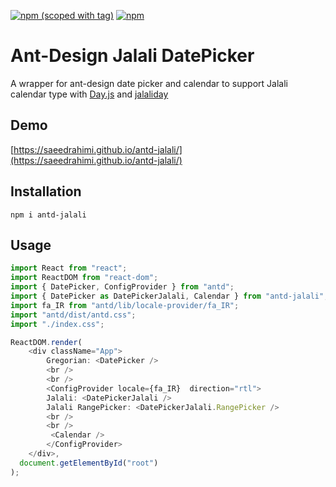 [![npm (scoped with tag)](https://img.shields.io/npm/v/antd-jalali/latest.svg?style=flat-square)](https://npmjs.com/package/antd-jalali)
[![npm](https://img.shields.io/npm/dt/antd-jalali.svg?style=flat-square)](https://npmjs.com/package/antd-jalali)

# Ant-Design Jalali DatePicker
A wrapper for ant-design date picker and calendar to support Jalali calendar type with [Day.js](https://github.com/iamkun/dayjs) and [jalaliday](https://github.com/alibaba-aero/jalaliday)

## Demo
[https://saeedrahimi.github.io/antd-jalali/](https://saeedrahimi.github.io/antd-jalali/)

## Installation
```
npm i antd-jalali
```

## Usage

```ts
import React from "react";
import ReactDOM from "react-dom";
import { DatePicker, ConfigProvider } from "antd";
import { DatePicker as DatePickerJalali, Calendar } from "antd-jalali";
import fa_IR from "antd/lib/locale-provider/fa_IR";
import "antd/dist/antd.css";
import "./index.css";

ReactDOM.render(
    <div className="App">
        Gregorian: <DatePicker />
        <br />
        <br />
        <ConfigProvider locale={fa_IR}  direction="rtl">
        Jalali: <DatePickerJalali />
        Jalali RangePicker: <DatePickerJalali.RangePicker />
        <br />
        <br />
         <Calendar />
        </ConfigProvider>
    </div>,
  document.getElementById("root")
);
```
